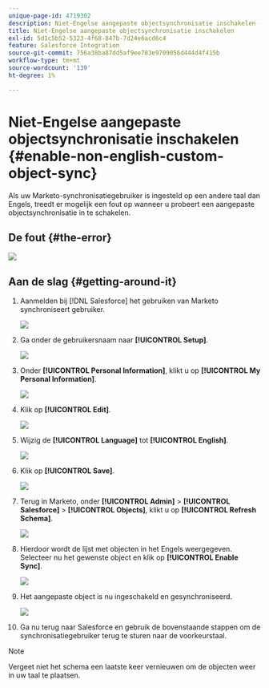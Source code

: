 ```yaml
---
unique-page-id: 4719302
description: Niet-Engelse aangepaste objectsynchronisatie inschakelen - Marketo Docs - Productdocumentatie
title: Niet-Engelse aangepaste objectsynchronisatie inschakelen
exl-id: 5d1c5b52-5323-4f68-847b-7d24e6acd6c4
feature: Salesforce Integration
source-git-commit: 756a38ba87dd5af9ee783e9709056d444d4f415b
workflow-type: tm+mt
source-wordcount: '139'
ht-degree: 1%

---
```


# Niet-Engelse aangepaste objectsynchronisatie inschakelen {#enable-non-english-custom-object-sync}

Als uw Marketo-synchronisatiegebruiker is ingesteld op een andere taal dan Engels, treedt er mogelijk een fout op wanneer u probeert een aangepaste objectsynchronisatie in te schakelen.

## De fout {#the-error}

![](assets/image2014-12-10-13-3a17-3a51.png)

## Aan de slag {#getting-around-it}

1. Aanmelden bij [!DNL Salesforce] het gebruiken van Marketo synchroniseert gebruiker.

   ![](assets/image2014-12-10-13-3a18-3a1.png)

1. Ga onder de gebruikersnaam naar **[!UICONTROL Setup]**.

   ![](assets/image2014-12-10-13-3a18-3a11.png)

1. Onder **[!UICONTROL Personal Information]**, klikt u op **[!UICONTROL My Personal Information]**.

   ![](assets/image2014-12-10-13-3a18-3a22.png)

1. Klik op **[!UICONTROL Edit]**.

   ![](assets/image2014-12-10-13-3a18-3a32.png)

1. Wijzig de **[!UICONTROL Language]** tot **[!UICONTROL English]**.

   ![](assets/image2014-12-10-13-3a18-3a45.png)

1. Klik op **[!UICONTROL Save]**.

   ![](assets/image2014-12-10-13-3a18-3a55.png)

1. Terug in Marketo, onder **[!UICONTROL Admin]** > **[!UICONTROL Salesforce]** > **[!UICONTROL Objects]**, klikt u op **[!UICONTROL Refresh Schema]**.

   ![](assets/image2014-12-10-13-3a19-3a6.png)

1. Hierdoor wordt de lijst met objecten in het Engels weergegeven. Selecteer nu het gewenste object en klik op **[!UICONTROL Enable Sync]**.

   ![](assets/image2014-12-10-13-3a19-3a16.png)

1. Het aangepaste object is nu ingeschakeld en gesynchroniseerd.

   ![](assets/image2014-12-10-13-3a19-3a26.png)

1. Ga nu terug naar Salesforce en gebruik de bovenstaande stappen om de synchronisatiegebruiker terug te sturen naar de voorkeurstaal.

>[!NOTE]
>
>Vergeet niet het schema een laatste keer vernieuwen om de objecten weer in uw taal te plaatsen.

